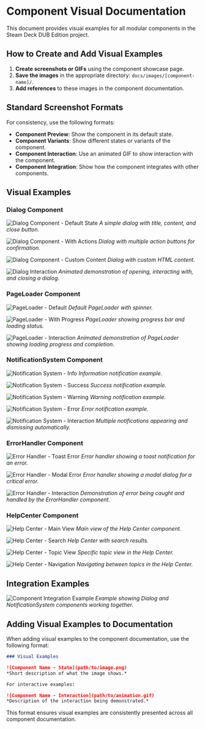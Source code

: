 # Component Visual Documentation

This document provides visual examples for all modular components in the Steam Deck DUB Edition project.

## How to Create and Add Visual Examples

1. **Create screenshots or GIFs** using the component showcase page.
2. **Save the images** in the appropriate directory: `docs/images/[component-name]/`.
3. **Add references** to these images in the component documentation.

## Standard Screenshot Formats

For consistency, use the following formats:

- **Component Preview**: Show the component in its default state.
- **Component Variants**: Show different states or variants of the component.
- **Component Interaction**: Use an animated GIF to show interaction with the component.
- **Component Integration**: Show how the component integrates with other components.

## Visual Examples

### Dialog Component

![Dialog Component - Default State](images/dialog/dialog-default.png)
*A simple dialog with title, content, and close button.*

![Dialog Component - With Actions](images/dialog/dialog-actions.png)
*Dialog with multiple action buttons for confirmation.*

![Dialog Component - Custom Content](images/dialog/dialog-custom.png)
*Dialog with custom HTML content.*

![Dialog Interaction](images/dialog/dialog-interaction.gif)
*Animated demonstration of opening, interacting with, and closing a dialog.*

### PageLoader Component

![PageLoader - Default](images/pageloader/pageloader-default.png)
*Default PageLoader with spinner.*

![PageLoader - With Progress](images/pageloader/pageloader-progress.png)
*PageLoader showing progress bar and loading status.*

![PageLoader - Interaction](images/pageloader/pageloader-interaction.gif)
*Animated demonstration of PageLoader showing loading progress and completion.*

### NotificationSystem Component

![Notification System - Info](images/notification/notification-info.png)
*Information notification example.*

![Notification System - Success](images/notification/notification-success.png)
*Success notification example.*

![Notification System - Warning](images/notification/notification-warning.png)
*Warning notification example.*

![Notification System - Error](images/notification/notification-error.png)
*Error notification example.*

![Notification System - Interaction](images/notification/notification-interaction.gif)
*Multiple notifications appearing and dismissing automatically.*

### ErrorHandler Component

![Error Handler - Toast Error](images/errorhandler/errorhandler-toast.png)
*Error handler showing a toast notification for an error.*

![Error Handler - Modal Error](images/errorhandler/errorhandler-modal.png)
*Error handler showing a modal dialog for a critical error.*

![Error Handler - Interaction](images/errorhandler/errorhandler-interaction.gif)
*Demonstration of error being caught and handled by the ErrorHandler component.*

### HelpCenter Component

![Help Center - Main View](images/helpcenter/helpcenter-main.png)
*Main view of the Help Center component.*

![Help Center - Search](images/helpcenter/helpcenter-search.png)
*Help Center with search results.*

![Help Center - Topic View](images/helpcenter/helpcenter-topic.png)
*Specific topic view in the Help Center.*

![Help Center - Navigation](images/helpcenter/helpcenter-navigation.gif)
*Navigating between topics in the Help Center.*

## Integration Examples

![Component Integration Example](images/integration/dialog-notification.gif)
*Example showing Dialog and NotificationSystem components working together.*

## Adding Visual Examples to Documentation

When adding visual examples to the component documentation, use the following format:

```markdown
### Visual Examples

![Component Name - State](path/to/image.png)
*Short description of what the image shows.*

For interactive examples:

![Component Name - Interaction](path/to/animation.gif)
*Description of the interaction being demonstrated.*
```

This format ensures visual examples are consistently presented across all component documentation. 